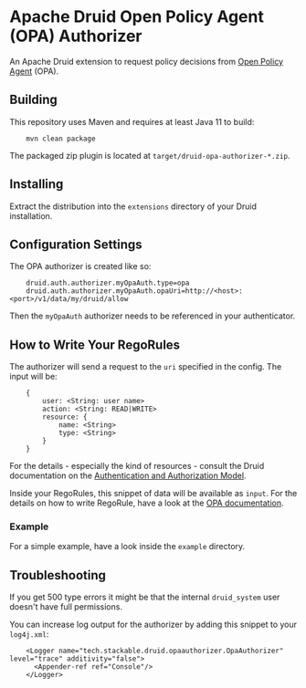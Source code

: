 # Apache Druid Open Policy Agent (OPA) Authorizer

An Apache Druid extension to request policy decisions from [Open Policy Agent](https://www.openpolicyagent.org/) (OPA).

## Building

This repository uses Maven and requires at least Java 11 to build:

        mvn clean package

The packaged zip plugin is located at `target/druid-opa-authorizer-*.zip`.

## Installing

Extract the distribution into the `extensions` directory of your Druid installation.

## Configuration Settings

The OPA authorizer is created like so:

        druid.auth.authorizer.myOpaAuth.type=opa
        druid.auth.authorizer.myOpaAuth.opaUri=http://<host>:<port>/v1/data/my/druid/allow

Then the `myOpaAuth` authorizer needs to be referenced in your authenticator.

## How to Write Your RegoRules

The authorizer will send a request to the `uri` specified in the config. The input will be:

        {
            user: <String: user name>
            action: <String: READ|WRITE>
            resource: {
                name: <String>
                type: <String>
            }
        }

For the details - especially the kind of resources - consult the Druid documentation on the [Authentication and Authorization Model](https://druid.apache.org/docs/latest/operations/security-user-auth.html#authentication-and-authorization-model).

Inside your RegoRules, this snippet of data will be available as `input`. For the details on how to write RegoRule, have a look at the [OPA documentation](https://www.openpolicyagent.org/docs/latest/).

### Example

For a simple example, have a look inside the `example` directory.

## Troubleshooting

If you get 500 type errors it might be that the internal `druid_system` user doesn't have full permissions.

You can increase log output for the authorizer by adding this snippet to your `log4j.xml`:

        <Logger name="tech.stackable.druid.opaauthorizer.OpaAuthorizer" level="trace" additivity="false">
          <Appender-ref ref="Console"/>
        </Logger>
